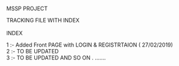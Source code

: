 # 

MSSP PROJECT 


TRACKING FILE WITH INDEX  
</br>
INDEX

1 :- Added Front PAGE with LOGIN & REGISTRTAION ( 27/02/2019) 
</br>
2 :- TO BE UPDATED 
</br>
3 :- TO BE UPDATED AND SO ON . .......
